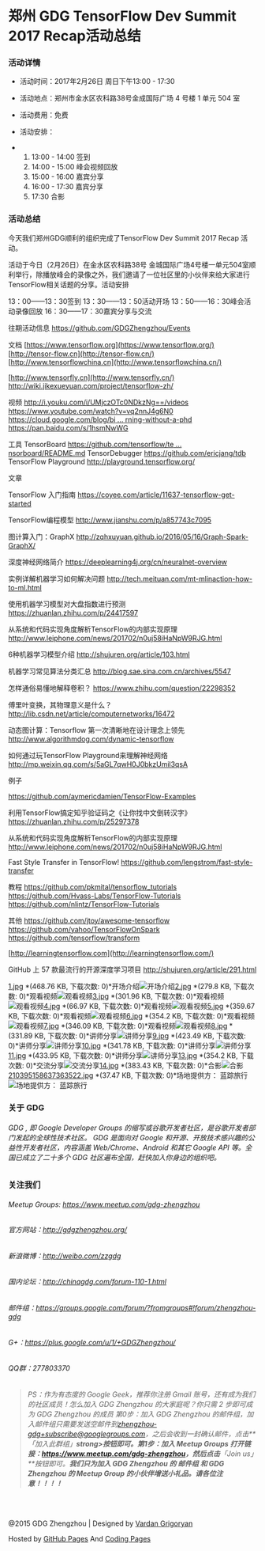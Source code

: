# 郑州 GDG TensorFlow Dev Summit 2017 Recap活动总结

### **活动详情**

- 活动时间：2017年2月26日 周日下午13:00 - 17:30

- 活动地点：郑州市金水区农科路38号金成国际广场 4 号楼 1 单元 504 室

- 活动费用：免费

- 活动安排：

- 1. 13:00 - 14:00 签到
  2. 14:00 - 15:00 峰会视频回放
  3. 15:00 - 16:00 嘉宾分享
  4. 16:00 - 17:30 嘉宾分享
  5. 17:30 合影

### 活动总结

今天我们郑州GDG顺利的组织完成了TensorFlow Dev Summit 2017 Recap 活动。

活动于今日（2月26日）在金水区农科路38号 金城国际广场4号楼一单元504室顺利举行，除播放峰会的录像之外，我们邀请了一位社区里的小伙伴来给大家进行TensorFlow相关话题的分享。活动安排

13：00——13：30签到
13：30——13：50活动开场
13：50——16：30峰会活动录像回放
16：30——17：30嘉宾分享与交流

往期活动信息
<https://github.com/GDGZhengzhou/Events>

文档
[https://www.tensorflow.org](https://www.tensorflow.org/)
[http://tensor-flow.cn](http://tensor-flow.cn/)
[http://www.tensorflowchina.cn](http://www.tensorflowchina.cn/)

[http://www.tensorfly.cn](http://www.tensorfly.cn/)
<http://wiki.jikexueyuan.com/project/tensorflow-zh/>

视频
<http://i.youku.com/i/UMjczOTc0NDkzNg==/videos>
<https://www.youtube.com/watch?v=vq2nnJ4g6N0>
[https://cloud.google.com/blog/bi ... rning-without-a-phd](https://cloud.google.com/blog/big-data/2017/01/learn-tensorflow-and-deep-learning-without-a-phd)
<https://pan.baidu.com/s/1hsmNwWG>

工具
TensorBoard
[https://github.com/tensorflow/te ... nsorboard/README.md](https://github.com/tensorflow/tensorflow/blob/master/tensorflow/tensorboard/README.md)
TensorDebugger
<https://github.com/ericjang/tdb>
TensorFlow Playground
<http://playground.tensorflow.org/>

文章

TensorFlow 入门指南
<https://coyee.com/article/11637-tensorflow-get-started>

TensorFlow编程模型
<http://www.jianshu.com/p/a857743c7095>

图计算入门：GraphX
<http://zqhxuyuan.github.io/2016/05/16/Graph-Spark-GraphX/>

深度神经网络简介
<https://deeplearning4j.org/cn/neuralnet-overview>

实例详解机器学习如何解决问题
<http://tech.meituan.com/mt-mlinaction-how-to-ml.html>

使用机器学习模型对大盘指数进行预测
<https://zhuanlan.zhihu.com/p/24417597>

从系统和代码实现角度解析TensorFlow的内部实现原理
<http://www.leiphone.com/news/201702/n0uj58iHaNpW9RJG.html>

6种机器学习模型介绍
<http://shujuren.org/article/103.html>

机器学习常见算法分类汇总
<http://blog.sae.sina.com.cn/archives/5547>

怎样通俗易懂地解释卷积？
<https://www.zhihu.com/question/22298352>

傅里叶变换，其物理意义是什么？
<http://lib.csdn.net/article/computernetworks/16472>

动态图计算：Tensorflow 第一次清晰地在设计理念上领先
<http://www.algorithmdog.com/dynamic-tensorflow>

如何通过玩TensorFlow Playground来理解神经网络
<http://mp.weixin.qq.com/s/5aGL7qwH0J0bkzUmil3qsA>



例子

<https://github.com/aymericdamien/TensorFlow-Examples>

利用TensorFlow搞定知乎验证码之《让你找中文倒转汉字》
<https://zhuanlan.zhihu.com/p/25297378>

从系统和代码实现角度解析TensorFlow的内部实现原理
<http://www.leiphone.com/news/201702/n0uj58iHaNpW9RJG.html>

Fast Style Transfer in TensorFlow!
<https://github.com/lengstrom/fast-style-transfer>

教程
<https://github.com/pkmital/tensorflow_tutorials>
<https://github.com/Hvass-Labs/TensorFlow-Tutorials>
<https://github.com/nlintz/TensorFlow-Tutorials>

其他
<https://github.com/jtoy/awesome-tensorflow>
<https://github.com/yahoo/TensorFlowOnSpark>
<https://github.com/tensorflow/transform>

[http://learningtensorflow.com](http://learningtensorflow.com/)

GitHub 上 57 款最流行的开源深度学习项目
<http://shujuren.org/article/291.html>





[1.jpg](http://www.chinagdg.com/forum.php?mod=attachment&aid=MjA2ODN8Mzk1YzFlYTl8MTUyMjkwOTIxOHwwfDMyOTAy&nothumb=yes) *(468.76 KB, 下载次数: 0)*开场介绍![开场介绍](https://uc0.chinagdg.com/attachment/forum/201702/26/202920bv6w777d9msd1som.jpg)[2.jpg](http://www.chinagdg.com/forum.php?mod=attachment&aid=MjA2ODR8ZjE4ZWY5NWR8MTUyMjkwOTIxOHwwfDMyOTAy&nothumb=yes) *(279.8 KB, 下载次数: 0)*观看视频![观看视频](https://uc0.chinagdg.com/attachment/forum/201702/26/202920ga9062e29u7t68l5.jpg)[3.jpg](http://www.chinagdg.com/forum.php?mod=attachment&aid=MjA2ODV8MzY0YjZiNWJ8MTUyMjkwOTIxOHwwfDMyOTAy&nothumb=yes) *(301.96 KB, 下载次数: 0)*观看视频![观看视频](https://uc0.chinagdg.com/attachment/forum/201702/26/202921xpypxtpxtp88t76x.jpg)[4.jpg](http://www.chinagdg.com/forum.php?mod=attachment&aid=MjA2ODZ8Yzk3ODMyNTh8MTUyMjkwOTIxOHwwfDMyOTAy&nothumb=yes) *(66.97 KB, 下载次数: 0)*观看视频![观看视频](https://uc0.chinagdg.com/attachment/forum/201702/26/202921m2em8c8ej86mqtze.jpg)[5.jpg](http://www.chinagdg.com/forum.php?mod=attachment&aid=MjA2ODd8NDM2ODE3MzZ8MTUyMjkwOTIxOHwwfDMyOTAy&nothumb=yes) *(359.67 KB, 下载次数: 0)*观看视频![观看视频](https://uc0.chinagdg.com/attachment/forum/201702/26/202922vvhh6vhhipp16hhj.jpg)[6.jpg](http://www.chinagdg.com/forum.php?mod=attachment&aid=MjA2ODh8MjQzZjQwY2J8MTUyMjkwOTIxOHwwfDMyOTAy&nothumb=yes) *(354.2 KB, 下载次数: 0)*观看视频![观看视频](https://uc0.chinagdg.com/attachment/forum/201702/26/202927p6j0gudscuwwx0ux.jpg)[7.jpg](http://www.chinagdg.com/forum.php?mod=attachment&aid=MjA2ODl8N2UzYmI3MTB8MTUyMjkwOTIxOHwwfDMyOTAy&nothumb=yes) *(346.09 KB, 下载次数: 0)*观看视频![观看视频](https://uc0.chinagdg.com/attachment/forum/201702/26/202928qm7y1w61zvcp6mpc.jpg)[8.jpg](http://www.chinagdg.com/forum.php?mod=attachment&aid=MjA2OTB8MzM3MWUzYmJ8MTUyMjkwOTIxOHwwfDMyOTAy&nothumb=yes) *(331.89 KB, 下载次数: 0)*讲师分享![讲师分享](https://uc0.chinagdg.com/attachment/forum/201702/26/202928vzzzxmxi7wwoqe20.jpg)[9.jpg](http://www.chinagdg.com/forum.php?mod=attachment&aid=MjA2OTF8OGVlZDk5ZDl8MTUyMjkwOTIxOHwwfDMyOTAy&nothumb=yes) *(423.49 KB, 下载次数: 0)*讲师分享![讲师分享](https://uc0.chinagdg.com/attachment/forum/201702/26/202929e0ldhhdtjl9deckp.jpg)[10.jpg](http://www.chinagdg.com/forum.php?mod=attachment&aid=MjA2OTJ8OTA3MGQ2YTJ8MTUyMjkwOTIxOHwwfDMyOTAy&nothumb=yes) *(341.78 KB, 下载次数: 0)*讲师分享![讲师分享](https://uc0.chinagdg.com/attachment/forum/201702/26/202929b178ou9j83gfr19b.jpg)[11.jpg](http://www.chinagdg.com/forum.php?mod=attachment&aid=MjA2OTN8NjQ2MWI0NDZ8MTUyMjkwOTIxOHwwfDMyOTAy&nothumb=yes) *(433.95 KB, 下载次数: 0)*讲师分享![讲师分享](https://uc0.chinagdg.com/attachment/forum/201702/26/202931vv1m5yvl13ukg1yy.jpg)[13.jpg](http://www.chinagdg.com/forum.php?mod=attachment&aid=MjA2OTR8ZDE5NTliZjB8MTUyMjkwOTIxOHwwfDMyOTAy&nothumb=yes) *(354.2 KB, 下载次数: 0)*交流分享![交流分享](https://uc0.chinagdg.com/attachment/forum/201702/26/202931o6dxqx88s8fzybff.jpg)[14.jpg](http://www.chinagdg.com/forum.php?mod=attachment&aid=MjA2OTV8NjhhMWUxNTR8MTUyMjkwOTIxOHwwfDMyOTAy&nothumb=yes) *(383.43 KB, 下载次数: 0)*合影![合影](https://uc0.chinagdg.com/attachment/forum/201702/26/202932u5flmgxbbqgmhs4w.jpg)[210395158637363522.jpg](http://www.chinagdg.com/forum.php?mod=attachment&aid=MjA2OTZ8Y2IwZTAwMDZ8MTUyMjkwOTIxOHwwfDMyOTAy&nothumb=yes) *(37.47 KB, 下载次数: 0)*场地提供方： 蓝踪旅行![场地提供方： 蓝踪旅行](https://uc0.chinagdg.com/attachment/forum/201702/26/203542pjm2qa15455jjx69.jpg)

### 关于 GDG

###### GDG , 即 Google Developer Groups 的缩写或谷歌开发者社区，是谷歌开发者部门发起的全球性技术社区。 GDG 是面向对 Google 和开源、开放技术感兴趣的公益性开发者社区，内容涵盖 Web/Chrome、Android 和其它 Google API 等。全国已成立了二十多个 GDG 社区遍布全国，赶快加入你身边的组织吧。

### 关注我们

###### Meetup Groups: <https://www.meetup.com/gdg-zhengzhou>

###### 官方网站：<http://gdgzhengzhou.org/>

###### 新浪微博：<http://weibo.com/zzgdg>

###### 国内论坛：<http://chinagdg.com/forum-110-1.html>

###### 邮件组：<https://groups.google.com/forum/?fromgroups#!forum/zhengzhou-gdg>

###### G+：<https://plus.google.com/u/1/+GDGZhengzhou/>

###### QQ群：277803370

> ###### PS：作为有态度的 Google Geek，推荐你注册 Gmail 账号，还有成为我们的社区成员！怎么加入 GDG Zhengzhou 的大家庭呢？你只需 2 步即可成为 GDG Zhengzhou 的成员 第0步：加入 GDG Zhengzhou 的邮件组，加入邮件组只需要发送空邮件到[zhengzhou-gdg+subscribe@googlegroups.com](mailto:zhengzhou-gdg+subscribe@googlegroups.com)，之后会收到一封确认邮件，点击**「加入此群组」**strong>按钮即可。第1步：加入 Meetup Groups 打开链接：<https://www.meetup.com/gdg-zhengzhou>，然后点击**「Join us」**按钮即可。**我们只为加入 GDG Zhengzhou 的 邮件组 和 GDG Zhengzhou 的 Meetup Group 的小伙伴增送小礼品。请各位注意！！！！**

​     

@2015 GDG Zhengzhou | Designed by [Vardan Grigoryan](http://vg.am/)

Hosted by [GitHub Pages](https://pages.github.com/) And [Coding Pages](https://pages.coding.net/)